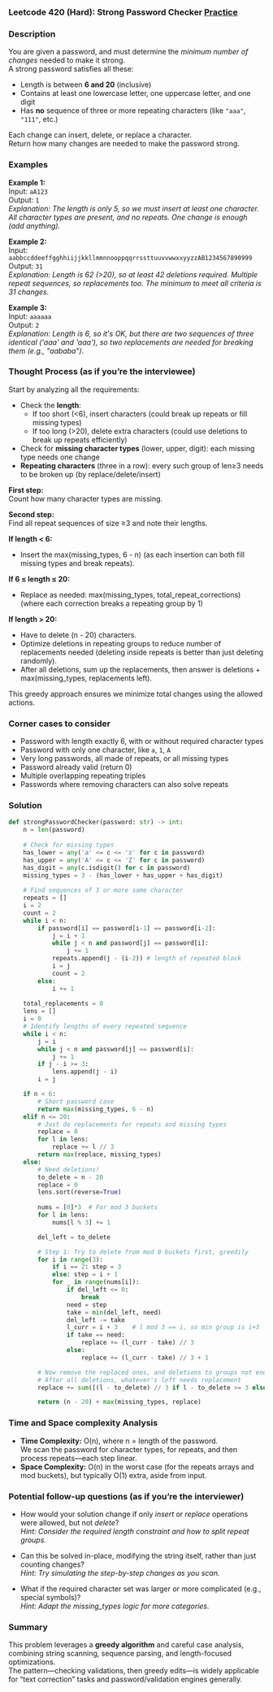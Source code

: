 ### Leetcode 420 (Hard): Strong Password Checker [Practice](https://leetcode.com/problems/strong-password-checker)

### Description  
You are given a password, and must determine the *minimum number of changes* needed to make it strong.  
A strong password satisfies all these:
- Length is between **6 and 20** (inclusive)
- Contains at least one lowercase letter, one uppercase letter, and one digit
- Has **no** sequence of three or more repeating characters (like `"aaa"`, `"111"`, etc.)

Each change can insert, delete, or replace a character.  
Return how many changes are needed to make the password strong.

### Examples  

**Example 1:**  
Input: `aA123`  
Output: `1`  
*Explanation: The length is only 5, so we must insert at least one character. All character types are present, and no repeats. One change is enough (add anything).*

**Example 2:**  
Input: `aabbccddeeffgghhiijjkkllmmnnooppqqrrssttuuvvwwxxyyzzAB1234567890999`  
Output: `31`  
*Explanation: Length is 62 (>20), so at least 42 deletions required. Multiple repeat sequences, so replacements too. The minimum to meet all criteria is 31 changes.*

**Example 3:**  
Input: `aaaaaa`  
Output: `2`  
*Explanation: Length is 6, so it's OK, but there are two sequences of three identical ('aaa' and 'aaa'), so two replacements are needed for breaking them (e.g., "aababa").*


### Thought Process (as if you’re the interviewee)  
Start by analyzing all the requirements:

- Check the **length**:
    - If too short (<6), insert characters (could break up repeats or fill missing types)
    - If too long (>20), delete extra characters (could use deletions to break up repeats efficiently)
- Check for **missing character types** (lower, upper, digit): each missing type needs one change
- **Repeating characters** (three in a row): every such group of len≥3 needs to be broken up (by replace/delete/insert)

**First step:**  
Count how many character types are missing.

**Second step:**  
Find all repeat sequences of size ≥3 and note their lengths.

**If length < 6:**  
- Insert the max(missing_types, 6 - n) (as each insertion can both fill missing types and break repeats).

**If 6 ≤ length ≤ 20:**  
- Replace as needed: max(missing_types, total_repeat_corrections) (where each correction breaks a repeating group by 1)

**If length > 20:**  
- Have to delete (n - 20) characters.  
- Optimize deletions in repeating groups to reduce number of replacements needed (deleting inside repeats is better than just deleting randomly).
- After all deletions, sum up the replacements, then answer is deletions + max(missing_types, replacements left).

This greedy approach ensures we minimize total changes using the allowed actions.

### Corner cases to consider  
- Password with length exactly 6, with or without required character types
- Password with only one character, like `a`, `1`, `A`
- Very long passwords, all made of repeats, or all missing types
- Password already valid (return 0)
- Multiple overlapping repeating triples
- Passwords where removing characters can also solve repeats

### Solution

```python
def strongPasswordChecker(password: str) -> int:
    n = len(password)
    
    # Check for missing types
    has_lower = any('a' <= c <= 'z' for c in password)
    has_upper = any('A' <= c <= 'Z' for c in password)
    has_digit = any(c.isdigit() for c in password)
    missing_types = 3 - (has_lower + has_upper + has_digit)
    
    # Find sequences of 3 or more same character
    repeats = []
    i = 2
    count = 2
    while i < n:
        if password[i] == password[i-1] == password[i-2]:
            j = i + 1
            while j < n and password[j] == password[i]:
                j += 1
            repeats.append(j - (i-2)) # length of repeated block
            i = j
            count = 2
        else:
            i += 1
    
    total_replacements = 0
    lens = []
    i = 0
    # Identify lengths of every repeated sequence
    while i < n:
        j = i
        while j < n and password[j] == password[i]:
            j += 1
        if j - i >= 3:
            lens.append(j - i)
        i = j

    if n < 6:
        # Short password case
        return max(missing_types, 6 - n)
    elif n <= 20:
        # Just do replacements for repeats and missing types
        replace = 0
        for l in lens:
            replace += l // 3
        return max(replace, missing_types)
    else:
        # Need deletions!
        to_delete = n - 20
        replace = 0
        lens.sort(reverse=True)
        
        nums = [0]*3  # For mod 3 buckets
        for l in lens:
            nums[l % 3] += 1

        del_left = to_delete

        # Step 1: Try to delete from mod 0 buckets first, greedily
        for i in range(3):
            if i == 2: step = 3
            else: step = i + 1
            for _ in range(nums[i]):
                if del_left <= 0:
                    break
                need = step
                take = min(del_left, need)
                del_left -= take
                l_curr = i + 3    # l mod 3 == i, so min group is i+3
                if take == need:
                    replace += (l_curr - take) // 3
                else:
                    replace += (l_curr - take) // 3 + 1

        # Now remove the replaced ones, and deletions to groups not enough to remove whole repeat
        # After all deletions, whatever's left needs replacement
        replace += sum([(l - to_delete) // 3 if l - to_delete >= 3 else 0 for l in lens])

        return (n - 20) + max(missing_types, replace)

```

### Time and Space complexity Analysis  

- **Time Complexity:** O(n), where n = length of the password.  
  We scan the password for character types, for repeats, and then process repeats—each step linear.
- **Space Complexity:** O(n) in the worst case (for the repeats arrays and mod buckets), but typically O(1) extra, aside from input.

### Potential follow-up questions (as if you’re the interviewer)  

- How would your solution change if only *insert* or *replace* operations were allowed, but not *delete*?  
  *Hint: Consider the required length constraint and how to split repeat groups.*

- Can this be solved in-place, modifying the string itself, rather than just counting changes?  
  *Hint: Try simulating the step-by-step changes as you scan.*

- What if the required character set was larger or more complicated (e.g., special symbols)?  
  *Hint: Adapt the missing_types logic for more categories.*

### Summary
This problem leverages a **greedy algorithm** and careful case analysis, combining string scanning, sequence parsing, and length-focused optimizations.  
The pattern—checking validations, then greedy edits—is widely applicable for “text correction” tasks and password/validation engines generally.